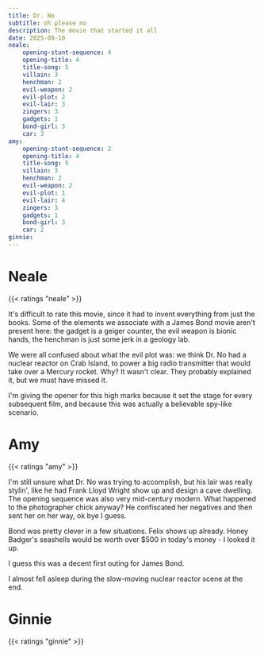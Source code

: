 ```yaml
---
title: Dr. No
subtitle: oh please no
description: The movie that started it all
date: 2025-08-10
neale:
    opening-stunt-sequence: 4
    opening-title: 4
    title-song: 5
    villain: 3
    henchman: 2
    evil-weapon: 2
    evil-plot: 2
    evil-lair: 3
    zingers: 3
    gadgets: 1
    bond-girl: 3
    car: 3
amy:
    opening-stunt-sequence: 2
    opening-title: 4
    title-song: 5
    villain: 3
    henchman: 2
    evil-weapon: 2
    evil-plot: 1
    evil-lair: 4
    zingers: 3
    gadgets: 1
    bond-girl: 3
    car: 2
ginnie:
---
```


# Neale

{{< ratings "neale" >}}

It's difficult to rate this movie,
since it had to invent everything from just the books.
Some of the elements we associate with a James Bond movie
aren't present here:
the gadget is a geiger counter,
the evil weapon is bionic hands,
the henchman is just some jerk in a geology lab.

We were all confused about what the evil plot was:
we think Dr. No had a nuclear reactor on Crab Island,
to power a big radio transmitter that would take over a Mercury rocket.
Why? It wasn't clear.
They probably explained it, but we must have missed it.

I'm giving the opener for this high marks because it set the stage
for every subsequent film,
and because this was actually a believable spy-like scenario.

# Amy

{{< ratings "amy" >}}

I'm still unsure what Dr. No was trying to accomplish, but his lair was 
really stylin', like he had Frank Lloyd Wright show up and design a cave
dwelling. The opening sequence was also very mid-century modern. What 
happened to the photographer chick anyway? He confiscated her negatives
and then sent her on her way, ok bye I guess.

Bond was pretty clever in a few situations. Felix shows up already. 
Honey Badger's seashells would be worth over $500 in today's money - I looked it up.

I guess this was a decent first outing for James Bond.

I almost fell asleep during the slow-moving nuclear reactor scene at the end.


# Ginnie

{{< ratings "ginnie" >}}
